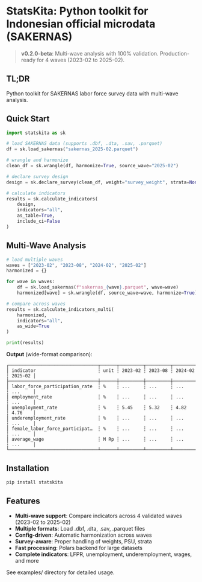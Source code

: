 # StatsKita: Python toolkit for Indonesian official microdata (SAKERNAS)

> **v0.2.0-beta**: Multi-wave analysis with 100% validation. Production-ready for 4 waves (2023-02 to 2025-02).

## TL;DR

Python toolkit for SAKERNAS labor force survey data with multi-wave analysis.

## Quick Start

```python
import statskita as sk

# load SAKERNAS data (supports .dbf, .dta, .sav, .parquet)
df = sk.load_sakernas("sakernas_2025-02.parquet")

# wrangle and harmonize
clean_df = sk.wrangle(df, harmonize=True, source_wave="2025-02")

# declare survey design
design = sk.declare_survey(clean_df, weight="survey_weight", strata=None, psu="psu")

# calculate indicators
results = sk.calculate_indicators(
    design,
    indicators="all",
    as_table=True,
    include_ci=False
)
```

## Multi-Wave Analysis

```python
# load multiple waves
waves = ["2023-02", "2023-08", "2024-02", "2025-02"]
harmonized = {}

for wave in waves:
    df = sk.load_sakernas(f"sakernas_{wave}.parquet", wave=wave)
    harmonized[wave] = sk.wrangle(df, source_wave=wave, harmonize=True)

# compare across waves
results = sk.calculate_indicators_multi(
    harmonized,
    indicators="all",
    as_wide=True
)

print(results)
```

**Output** (wide-format comparison):
```
┌─────────────────────────────────┬──────┬─────────┬─────────┬─────────┬─────────┐
│ indicator                       ┆ unit ┆ 2023-02 ┆ 2023-08 ┆ 2024-02 ┆ 2025-02 │
├─────────────────────────────────┼──────┼─────────┼─────────┼─────────┼─────────┤
│ labor_force_participation_rate  ┆ %    ┆ ...     ┆ ...     ┆ ...     ┆ ...     │
│ employment_rate                 ┆ %    ┆ ...     ┆ ...     ┆ ...     ┆ ...     │
│ unemployment_rate               ┆ %    ┆ 5.45    ┆ 5.32    ┆ 4.82    ┆ 4.76    │
│ underemployment_rate            ┆ %    ┆ ...     ┆ ...     ┆ ...     ┆ ...     │
│ female_labor_force_participat…  ┆ %    ┆ ...     ┆ ...     ┆ ...     ┆ ...     │
│ average_wage                    ┆ M Rp ┆ ...     ┆ ...     ┆ ...     ┆ ...     │
└─────────────────────────────────┴──────┴─────────┴─────────┴─────────┴─────────┘
```

## Installation

```bash
pip install statskita
```

## Features

- **Multi-wave support**: Compare indicators across 4 validated waves (2023-02 to 2025-02)
- **Multiple formats**: Load .dbf, .dta, .sav, .parquet files
- **Config-driven**: Automatic harmonization across waves
- **Survey-aware**: Proper handling of weights, PSU, strata
- **Fast processing**: Polars backend for large datasets
- **Complete indicators**: LFPR, unemployment, underemployment, wages, and more

See examples/ directory for detailed usage.